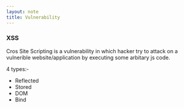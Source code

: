```yaml
---
layout: note
title: Vulnerability
---
```


### XSS

Cros Site Scripting is a vulnerability in which hacker try to attack on a vulnerible website/application by executing some arbitary js code.

4 types:- 
- Reflected 
- Stored 
- DOM
- Bind